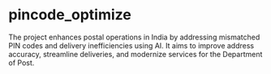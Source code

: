 # pincode_optimize
The project enhances postal operations in India by addressing mismatched PIN codes and delivery inefficiencies using AI. It aims to improve address accuracy, streamline deliveries, and modernize services for the Department of Post.
